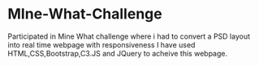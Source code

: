 # MIne-What-Challenge
Participated in Mine What challenge where i had to convert a PSD layout into real time webpage with responsiveness 
I have used HTML,CSS,Bootstrap,C3.JS and JQuery to acheive this webpage.
